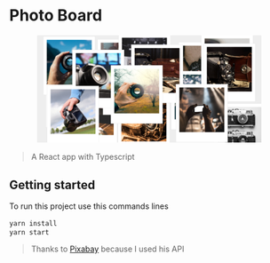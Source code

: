 # Photo Board

<div align="center">
    <img src="./assets/board.png" width="80%"/>
</div>

> A React app with Typescript

## Getting started
To run this project use this commands lines
```
yarn install
yarn start
```

>Thanks to [Pixabay](https://pixabay.com/) because I used his API 